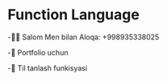 # Function Language

-👋🏻 Salom Men bilan Aloqa: +998935338025

-🐍 Portfolio uchun

-👅 Til tanlash funkisyasi
